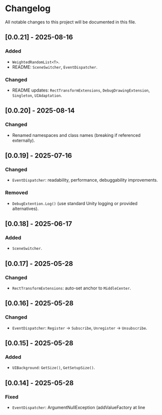 # Changelog
All notable changes to this project will be documented in this file.

## [0.0.21] - 2025-08-16
### Added
- `WeightedRandomList<T>`.
- README: `SceneSwitcher`, `EventDispatcher`.

### Changed
- README updates: `RectTransformExtensions`, `DebugDrawingExtension`, `Singleton`, `UIAdaptation`.

## [0.0.20] - 2025-08-14
### Changed
- Renamed namespaces and class names (breaking if referenced externally).

## [0.0.19] - 2025-07-16
### Changed
- `EventDispatcher`: readability, performance, debuggability improvements.

### Removed
- `DebugExtention.Log()` (use standard Unity logging or provided alternatives).

## [0.0.18] - 2025-06-17
### Added
- `SceneSwitcher`.

## [0.0.17] - 2025-05-28
### Changed
- `RectTransformExtensions`: auto-set anchor to `MiddleCenter`.

## [0.0.16] - 2025-05-28
### Changed
- `EventDispatcher`: `Register` → `Subscribe`, `Unregister` → `Unsubscribe`.

## [0.0.15] - 2025-05-28
### Added
- `UIBackground`: `GetSize()`, `GetSetupSize()`.

## [0.0.14] - 2025-05-28
### Fixed
- `EventDispatcher`: ArgumentNullException (addValueFactory at line